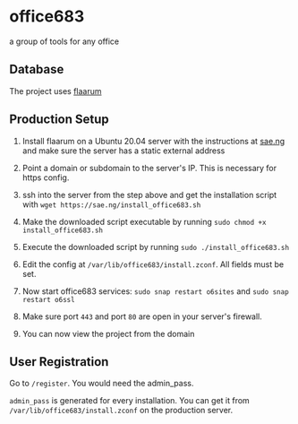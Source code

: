 # office683

a group of tools for any office

## Database

The project uses [flaarum](https://github.com/saenuma/flaarum)

## Production Setup

1. Install flaarum on a Ubuntu 20.04 server with the instructions at [sae.ng](https://sae.ng/flaarumtuts/pinstall) and make sure the server has a static external address

1. Point a domain or subdomain to the server's IP. This is necessary for https config.

1. ssh into the server from the step above and get the installation script with `wget https://sae.ng/install_office683.sh`

1. Make the downloaded script executable by running `sudo chmod +x install_office683.sh`

1. Execute the downloaded script by running `sudo ./install_office683.sh`

1. Edit the config at `/var/lib/office683/install.zconf`. All fields must be set.

1. Now start office683 services: `sudo snap restart o6sites` and `sudo snap restart o6ssl`

1. Make sure port `443` and port `80` are open in your server's firewall.

1. You can now view the project from the domain


## User Registration

Go to `/register`. You would need the admin_pass.

`admin_pass` is generated for every installation. You can get it from `/var/lib/office683/install.zconf` on the production server.
